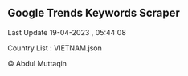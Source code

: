 

## Google Trends Keywords Scraper 
 
Last Update 19-04-2023 , 05:44:08

Country List :
VIETNAM.json



© Abdul Muttaqin 
